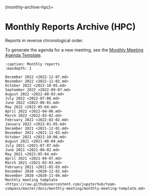 (monthly-archive-hpc)=

# Monthly Reports Archive (HPC)

Reports in reverse chronological order.

To generate the agenda for a new meeting, see the [Monthly Meeting Agenda Template](https://raw.githubusercontent.com/jupyterhub/team-compass/master/docs/monthly-meeting/monthly-meeting-template.md).

```{toctree}
:caption: Monthly reports
:maxdepth: 1

December 2022 <2022-12-07.md>
November 2022 <2022-11-02.md>
October 2022 <2022-10-05.md>
September 2022 <2022-09-07.md>
August 2022 <2022-08-03.md>
July 2022 <2022-07-06.md>
June 2022 <2022-06-01.md>
May 2022 <2022-05-04.md>
April 2022 <2022-04-06.md>
March 2022 <2022-03-02.md>
February 2022 <2022-02-02.md>
January 2022 <2022-01-05.md>
December 2021 <2021-12-01.md>
November 2021 <2021-11-03.md>
October 2021 <2021-10-06.md>
August 2021 <2021-08-04.md>
July 2021 <2021-07-07.md>
June 2021 <2021-06-02.md>
May 2021 <2021-05-04.md>
April 2021 <2021-04-07.md>
March 2021 <2021-03-03.md>
February 2021 <2021-02-03.md>
December 2020 <2020-12-02.md>
November 2020 <2020-11-04.md>
Monthly meeting template <https://raw.githubusercontent.com/jupyterhub/team-compass/master/docs/monthly-meeting/monthly-meeting-template.md>
```
